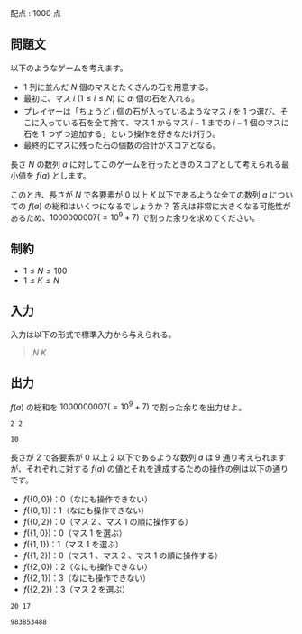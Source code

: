配点 : $1000$ 点

## 問題文

以下のようなゲームを考えます。

- $1$ 列に並んだ $N$ 個のマスとたくさんの石を用意する。
- 最初に、マス $i\ (1 \leq i \leq N)$ に $a_i$ 個の石を入れる。
- プレイヤーは「ちょうど $i$ 個の石が入っているようなマス $i$ を $1$ つ選び、そこに入っている石を全て捨て、マス $1$ からマス $i-1$ までの $i-1$ 個のマスに石を $1$ つずつ追加する」という操作を好きなだけ行う。
- 最終的にマスに残った石の個数の合計がスコアとなる。

長さ $N$ の数列 $a$ に対してこのゲームを行ったときのスコアとして考えられる最小値を $f(a)$ とします。

このとき、長さが $N$ で各要素が $0$ 以上 $K$ 以下であるような全ての数列 $a$ についての $f(a)$ の総和はいくつになるでしょうか？
答えは非常に大きくなる可能性があるため、$1000000007 (= 10^9+7)$ で割った余りを求めてください。

## 制約

- $1 \leq N \leq 100$
- $1 \leq K \leq N$

## 入力

入力は以下の形式で標準入力から与えられる。

> $N$ $K$

## 出力

$f(a)$ の総和を $1000000007 (= 10^9+7)$ で割った余りを出力せよ。

```input1
2 2
```

```output1
10
```

長さが $2$ で各要素が $0$ 以上 $2$ 以下であるような数列 $a$ は $9$ 通り考えられますが、それぞれに対する $f(a)$ の値とそれを達成するための操作の例は以下の通りです。

- $f(\{0,0\})$：$0$（なにも操作できない）
- $f(\{0,1\})$：$1$（なにも操作できない）
- $f(\{0,2\})$：$0$（マス $2$ 、マス $1$ の順に操作する）
- $f(\{1,0\})$：$0$（マス $1$ を選ぶ）
- $f(\{1,1\})$：$1$（マス $1$ を選ぶ）
- $f(\{1,2\})$：$0$（マス $1$ 、マス $2$ 、マス $1$ の順に操作する）
- $f(\{2,0\})$：$2$（なにも操作できない）
- $f(\{2,1\})$：$3$（なにも操作できない）
- $f(\{2,2\})$：$3$（マス $2$ を選ぶ）

```input2
20 17
```

```output2
983853488
```